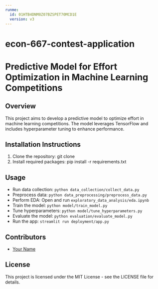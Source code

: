 ```yaml
---
runme:
  id: 01HTB4DNM8Z07BZSPET70MCD1E
  version: v3
---
```


# econ-667-contest-application

# Predictive Model for Effort Optimization in Machine Learning Competitions

## Overview
This project aims to develop a predictive model to optimize effort in machine learning competitions. The model leverages TensorFlow and includes hyperparameter tuning to enhance performance.

## Installation Instructions
1. Clone the repository:
git clone <repository-url>
2. Install required packages:
pip install -r requirements.txt


## Usage
- Run data collection: `python data_collection/collect_data.py`
- Preprocess data: `python data_preprocessing/preprocess_data.py`
- Perform EDA: Open and run `exploratory_data_analysis/eda.ipynb`
- Train the model: `python model/train_model.py`
- Tune hyperparameters: `python model/tune_hyperparameters.py`
- Evaluate the model: `python evaluation/evaluate_model.py`
- Run the app: `streamlit run deployment/app.py`

## Contributors
- [Your Name](your-email@example.com)

## License
This project is licensed under the MIT License - see the LICENSE file for details.